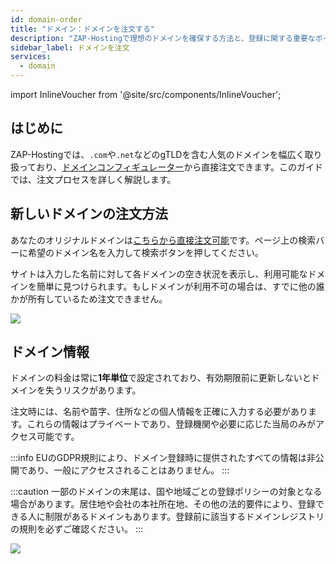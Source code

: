 ```yaml
---
id: domain-order
title: "ドメイン：ドメインを注文する"
description: "ZAP-Hostingで理想のドメインを確保する方法と、登録に関する重要なポイントをチェック → 今すぐ詳しく見る"
sidebar_label: ドメインを注文
services:
  - domain
---
```


import InlineVoucher from '@site/src/components/InlineVoucher';

## はじめに

ZAP-Hostingでは、`.com`や`.net`などのgTLDを含む人気のドメインを幅広く取り扱っており、[ドメインコンフィギュレーター](https://zap-hosting.com/en/shop/product/domain/)から直接注文できます。このガイドでは、注文プロセスを詳しく解説します。

## 新しいドメインの注文方法

あなたのオリジナルドメインは[こちらから直接注文可能](https://zap-hosting.com/en/shop/product/domain/)です。ページ上の検索バーに希望のドメイン名を入力して検索ボタンを押してください。

サイトは入力した名前に対して各ドメインの空き状況を表示し、利用可能なドメインを簡単に見つけられます。もしドメインが利用不可の場合は、すでに他の誰かが所有しているため注文できません。

![](https://screensaver01.zap-hosting.com/index.php/s/cmdoBKgzYeJPPJH/preview)

## ドメイン情報

ドメインの料金は常に**1年単位**で設定されており、有効期限前に更新しないとドメインを失うリスクがあります。

注文時には、名前や苗字、住所などの個人情報を正確に入力する必要があります。これらの情報はプライベートであり、登録機関や必要に応じた当局のみがアクセス可能です。

:::info
EUのGDPR規則により、ドメイン登録時に提供されたすべての情報は非公開であり、一般にアクセスされることはありません。
:::

:::caution 
一部のドメインの末尾は、国や地域ごとの登録ポリシーの対象となる場合があります。居住地や会社の本社所在地、その他の法的要件により、登録できる人に制限があるドメインもあります。登録前に該当するドメインレジストリの規則を必ずご確認ください。
:::

![](https://screensaver01.zap-hosting.com/index.php/s/d5gNX5mkpctk2c3/preview)

<InlineVoucher />